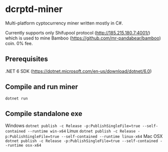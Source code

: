 # dcrptd-miner

Multi-platform cyptocurrency miner written mostly in C#.

Currently supports only Shifupool protocol (http://185.215.180.7:4001/) which is used to mine Bamboo (https://github.com/mr-pandabear/bamboo) coin. 
0% fee.

## Prerequisites
.NET 6 SDK (https://dotnet.microsoft.com/en-us/download/dotnet/6.0)

## Compile and run miner
`dotnet run`

## Compile standalone exe
Windows
`dotnet publish -c Release -p:PublishSingleFile=true --self-contained --runtime win-x64`
Linux
`dotnet publish -c Release -p:PublishSingleFile=true --self-contained --runtime linux-x64`
Mac OSX
`dotnet publish -c Release -p:PublishSingleFile=true --self-contained --runtime osx-x64`
